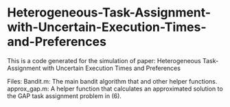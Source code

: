 # Heterogeneous-Task-Assignment-with-Uncertain-Execution-Times-and-Preferences

This is a code generated for the simulation of paper: Heterogeneous Task-Assignment with Uncertain Execution Times and Preferences


Files:
Bandit.m: The main bandit algorithm that and other helper functions.
approx_gap.m: A helper function that calculates an approximated solution to the GAP task assignment problem in (6).
